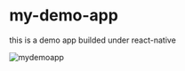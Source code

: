 # my-demo-app
this is a demo app builded under react-native

![mydemoapp](https://user-images.githubusercontent.com/18740032/70680656-e1472700-1c66-11ea-9416-80e20703370a.gif)
